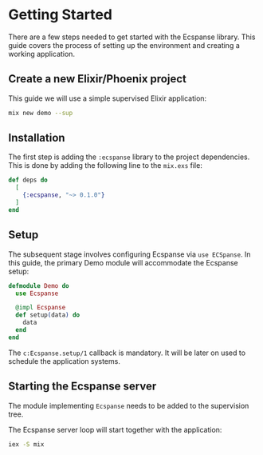 # Getting Started

There are a few steps needed to get started with the Ecspanse library. This guide covers the process of setting up the environment and creating a working application.

## Create a new Elixir/Phoenix project

This guide we will use a simple supervised Elixir application:

```bash
mix new demo --sup
```

## Installation

The first step is adding the `:ecspanse` library to the project dependencies. This is done by adding the following line to the `mix.exs` file:

```elixir
def deps do
  [
    {:ecspanse, "~> 0.1.0"}
  ]
end
```

## Setup

The subsequent stage involves configuring Ecspanse via `use ECSpanse`. In this guide, the primary Demo module will accommodate the Ecspanse setup:

```elixir
defmodule Demo do
  use Ecspanse

  @impl Ecspanse
  def setup(data) do
    data
  end
end
```

The `c:Ecspanse.setup/1` callback is mandatory. It will be later on used to schedule the application systems.

## Starting the Ecspanse server

The module implementing `Ecspanse` needs to be added to the supervision tree.

The Ecspanse server loop will start together with the application:

```bash
iex -S mix
```
